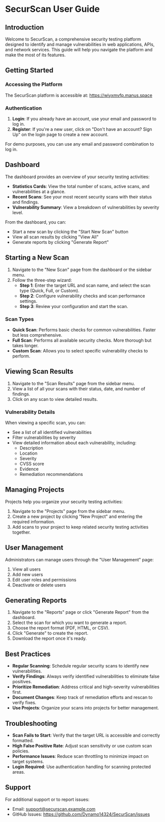 # SecurScan User Guide

## Introduction

Welcome to SecurScan, a comprehensive security testing platform designed to identify and manage vulnerabilities in web applications, APIs, and network services. This guide will help you navigate the platform and make the most of its features.

## Getting Started

### Accessing the Platform

The SecurScan platform is accessible at: https://wiyxmvfp.manus.space

### Authentication

1. **Login**: If you already have an account, use your email and password to log in.
2. **Register**: If you're a new user, click on "Don't have an account? Sign Up" on the login page to create a new account.

For demo purposes, you can use any email and password combination to log in.

## Dashboard

The dashboard provides an overview of your security testing activities:

- **Statistics Cards**: View the total number of scans, active scans, and vulnerabilities at a glance.
- **Recent Scans**: See your most recent security scans with their status and findings.
- **Vulnerability Summary**: View a breakdown of vulnerabilities by severity level.

From the dashboard, you can:
- Start a new scan by clicking the "Start New Scan" button
- View all scan results by clicking "View All"
- Generate reports by clicking "Generate Report"

## Starting a New Scan

1. Navigate to the "New Scan" page from the dashboard or the sidebar menu.
2. Follow the three-step wizard:
   - **Step 1**: Enter the target URL and scan name, and select the scan type (Quick, Full, or Custom).
   - **Step 2**: Configure vulnerability checks and scan performance settings.
   - **Step 3**: Review your configuration and start the scan.

### Scan Types

- **Quick Scan**: Performs basic checks for common vulnerabilities. Faster but less comprehensive.
- **Full Scan**: Performs all available security checks. More thorough but takes longer.
- **Custom Scan**: Allows you to select specific vulnerability checks to perform.

## Viewing Scan Results

1. Navigate to the "Scan Results" page from the sidebar menu.
2. View a list of all your scans with their status, date, and number of findings.
3. Click on any scan to view detailed results.

### Vulnerability Details

When viewing a specific scan, you can:
- See a list of all identified vulnerabilities
- Filter vulnerabilities by severity
- View detailed information about each vulnerability, including:
  - Description
  - Location
  - Severity
  - CVSS score
  - Evidence
  - Remediation recommendations

## Managing Projects

Projects help you organize your security testing activities:

1. Navigate to the "Projects" page from the sidebar menu.
2. Create a new project by clicking "New Project" and entering the required information.
3. Add scans to your project to keep related security testing activities together.

## User Management

Administrators can manage users through the "User Management" page:

1. View all users
2. Add new users
3. Edit user roles and permissions
4. Deactivate or delete users

## Generating Reports

1. Navigate to the "Reports" page or click "Generate Report" from the dashboard.
2. Select the scan for which you want to generate a report.
3. Choose the report format (PDF, HTML, or CSV).
4. Click "Generate" to create the report.
5. Download the report once it's ready.

## Best Practices

- **Regular Scanning**: Schedule regular security scans to identify new vulnerabilities.
- **Verify Findings**: Always verify identified vulnerabilities to eliminate false positives.
- **Prioritize Remediation**: Address critical and high-severity vulnerabilities first.
- **Document Changes**: Keep track of remediation efforts and rescan to verify fixes.
- **Use Projects**: Organize your scans into projects for better management.

## Troubleshooting

- **Scan Fails to Start**: Verify that the target URL is accessible and correctly formatted.
- **High False Positive Rate**: Adjust scan sensitivity or use custom scan policies.
- **Performance Issues**: Reduce scan throttling to minimize impact on target systems.
- **Login Required**: Use authentication handling for scanning protected areas.

## Support

For additional support or to report issues:
- Email: support@securscan.example.com
- GitHub Issues: https://github.com/Dynamo14324/SecurScan/issues

